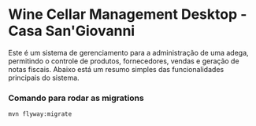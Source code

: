 # Wine Cellar Management Desktop - Casa San'Giovanni
Este é um sistema de gerenciamento para a administração de uma adega, permitindo o controle de produtos, fornecedores, vendas e geração de notas fiscais. Abaixo está um resumo simples das funcionalidades principais do sistema.

### Comando para rodar as migrations

```
mvn flyway:migrate
```
